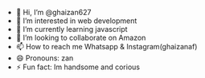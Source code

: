 - 👋 Hi, I’m @ghaizan627
- 👀 I’m interested in web development
- 🌱 I’m currently learning javascript
- 💞️ I’m looking to collaborate on Amazon
- 📫 How to reach me Whatsapp & Instagram(ghaizanaf)
- 😄 Pronouns: zan
- ⚡ Fun fact: Im handsome and corious

<!---
ghaizan627/ghaizan627 is a ✨ special ✨ repository because its `README.md` (this file) appears on your GitHub profile.
You can click the Preview link to take a look at your changes.
--->
